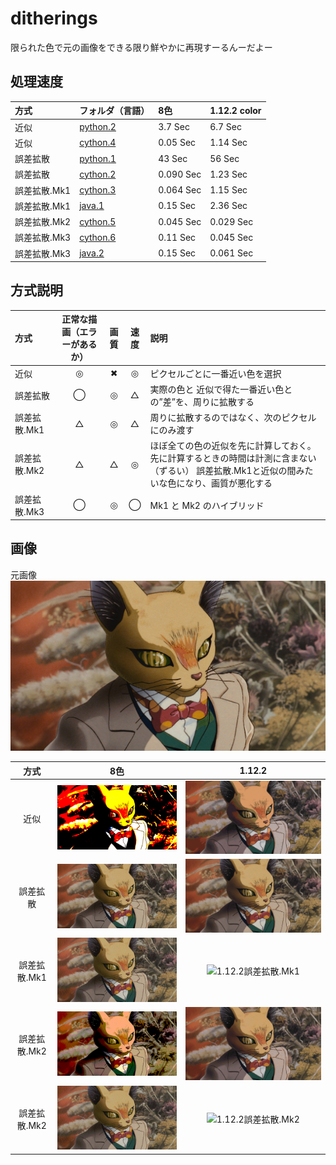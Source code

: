 # ditherings
限られた色で元の画像をできる限り鮮やかに再現すーるんーだよー

## 処理速度
| 方式 | フォルダ（言語） | 8色 | 1.12.2 color |
| :--- | :--- | :--- | :--- |
| 近似 | [python.2](python.2/) | 3.7 Sec | 6.7 Sec |
| 近似 | [cython.4](cython.4/) | 0.05 Sec | 1.14 Sec |
| 誤差拡散 | [python.1](python.1/) | 43 Sec | 56 Sec |
| 誤差拡散 | [cython.2](cython.2/) | 0.090 Sec | 1.23 Sec |
| 誤差拡散.Mk1 | [cython.3](cython.3/) | 0.064 Sec | 1.15 Sec |
| 誤差拡散.Mk1 | [java.1](java.1/) | 0.15 Sec | 2.36 Sec |
| 誤差拡散.Mk2 | [cython.5](cython.5/) | 0.045 Sec | 0.029 Sec |
| 誤差拡散.Mk3 | [cython.6](cython.6/) | 0.11 Sec | 0.045 Sec |
| 誤差拡散.Mk3 | [java.2](java2/) | 0.15 Sec | 0.061 Sec |



## 方式説明
| 方式 | 正常な描画（エラーがあるか） | 画質 | 速度 | 説明 |
| :--- | :---: | :---: | :---: | :--- |
| 近似 | ◎ | ✖ | ◎ | ピクセルごとに一番近い色を選択 |
| 誤差拡散 | ◯ | ◎ | △ | 実際の色と 近似で得た一番近い色との”差”を、周りに拡散する |
| 誤差拡散.Mk1 | △ | ◎ | △ | 周りに拡散するのではなく、次のピクセルにのみ渡す |
| 誤差拡散.Mk2 | △ | △ | ◎ | ほぼ全ての色の近似を先に計算しておく。先に計算するときの時間は計測に含まない（ずるい） 誤差拡散.Mk1と近似の間みたいな色になり、画質が悪化する |
| 誤差拡散.Mk3 | ◯ | ◎ | ◯ | Mk1 と Mk2 のハイブリッド |




## 画像
元画像
![元画像](target.jpg)

| 方式 | 8色 | 1.12.2 |
| :---: | :---: | :---: |
| 近似 | ![8近似](image/8color/近似.png) | ![1.12.2近似](image/1.12.2/近似.png) |
| 誤差拡散 | ![8誤差拡散](image/8color/誤差拡散.png) | ![1.12.2誤差拡散](image/1.12.2/誤差拡散.png) |
| 誤差拡散.Mk1 | ![8誤差拡散.Mk1](image/8color/誤差拡散.Mk1.png) | ![1.12.2誤差拡散.Mk1](image/1.12.2/誤差拡散.Mk1.png) |
| 誤差拡散.Mk2 | ![8誤差拡散.Mk2](image/8color/誤差拡散.Mk2.png) | ![1.12.2誤差拡散.Mk2](image/1.12.2/誤差拡散.Mk2.png) |
| 誤差拡散.Mk2 | ![8誤差拡散.Mk2](image/8color/誤差拡散.Mk3.png) | ![1.12.2誤差拡散.Mk2](image/1.12.2/誤差拡散.Mk3.png) |